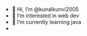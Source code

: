 - 👋 Hi, I’m @kunalkunvi2005
- 👀 I’m interested in web dev
- 🌱 I’m currently learning java 
- 
<!---
kunalkunvi2005/kunalkunvi2005 is a ✨ special ✨ repository because its `README.md` (this file) appears on your GitHub profile.
You can click the Preview link to take a look at your changes.
--->
